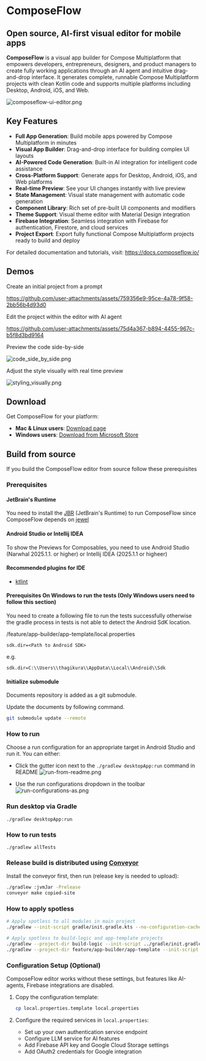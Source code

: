 # ComposeFlow

## Open source, AI-first visual editor for mobile apps

**ComposeFlow** is a visual app builder for Compose Multiplatform that empowers developers,
entrepreneurs, designers, and product managers to create fully working applications through an AI
agent and intuitive drag-and-drop interface. It generates complete, runnable Compose Multiplatform
projects with clean Kotlin code and supports multiple platforms including Desktop, Android, iOS, and
Web.

![composeflow-ui-editor.png](/assets/composeflow-ui-editor.png)

## Key Features

- **Full App Generation**: Build mobile apps powered by Compose Multiplatform in minutes
- **Visual App Builder**: Drag-and-drop interface for building complex UI layouts
- **AI-Powered Code Generation**: Built-in AI integration for intelligent code assistance
- **Cross-Platform Support**: Generate apps for Desktop, Android, iOS, and Web platforms
- **Real-time Preview**: See your UI changes instantly with live preview
- **State Management**: Visual state management with automatic code generation
- **Component Library**: Rich set of pre-built UI components and modifiers
- **Theme Support**: Visual theme editor with Material Design integration
- **Firebase Integration**: Seamless integration with Firebase for authentication, Firestore, and
  cloud services
- **Project Export**: Export fully functional Compose Multiplatform projects ready to build and
  deploy

For detailed documentation and tutorials, visit: https://docs.composeflow.io/

## Demos

Create an initial project from a prompt

https://github.com/user-attachments/assets/759356e9-95ce-4a78-9f58-2bb56b4d93d0

Edit the project within the editor with AI agent

https://github.com/user-attachments/assets/75d4a367-b894-4455-967c-b5f8d3bd9164

Preview the code side-by-side

![code_side_by_side.png](/assets/code_side_by_side.png)

Adjust the style visually with real time preview

![styling_visually.png](/assets/styling_visually.png)

## Download

Get ComposeFlow for your platform:

- **Mac & Linux users**: [Download page](https://composeflow-artifacts.s3.amazonaws.com/conveyor/download.html)
- **Windows users**: [Download from Microsoft Store](https://apps.microsoft.com/detail/9mxdx6mf2crq)

## Build from source

If you build the ComposeFlow editor from source follow these prerequisites

### Prerequisites

#### JetBrain's Runtime

You need to install the [JBR](https://github.com/JetBrains/JetBrainsRuntime) (JetBrain's Runtime) to
run ComposeFlow since ComposeFlow depends
on [jewel](https://github.com/JetBrains/jewel)

#### Android Studio or Intellij IDEA

To show the Previews for Composables, you need to use Android Studio (Narwhal 2025.1.1. or higher)
or Intellij IDEA (2025.1.1 or higheer)

#### Recommended plugins for IDE

* [ktlint](https://plugins.jetbrains.com/plugin/15057-ktlint)

#### Prerequisites On Windows to run the tests (Only Windows users need to follow this section)

You need to create a following file to run the tests successfully otherwise the gradle process in
tests is not able to detect the Android SdK location.

<Project-root>/feature/app-builder/app-template/local.properties

```
sdk.dir=<Path to Android SDK>
```

e.g.

```
sdk.dir=C:\\Users\\thagikura\\AppData\\Local\\Android\\Sdk
```

#### Initialize submodule

Documents repository is added as a git submodule.

Update the documents by following command.

```bash
git submodule update --remote
```

### How to run

Choose a run configuration for an appropriate target in Android Studio and run it. You can either:

- Click the gutter icon next to the `./gradlew desktopApp:run` command in README
  ![run-from-readme.png](/assets/run-from-readme.png)

- Use the run configurations dropdown in the toolbar
  ![run-configurations-as.png](/assets/run-configuration-as.png)

### Run desktop via Gradle

`./gradlew desktopApp:run`

### How to run tests

`./gradlew allTests`

### Release build is distributed using [Conveyor](https://conveyor.hydraulic.dev/)

Install the conveyor first, then run (release key is needed to upload):

```bash
./gradlew :jvmJar -Prelease
conveyor make copied-site
```

### How to apply spotless

```sh
# Apply spotless to all modules in main project
./gradlew --init-script gradle/init.gradle.kts --no-configuration-cache --continue spotlessApply

# Apply spotless to build-logic and app-template projects
./gradlew --project-dir build-logic --init-script ../gradle/init.gradle.kts --no-configuration-cache --continue spotlessApply
./gradlew --project-dir feature/app-builder/app-template --init-script ../../../gradle/init.gradle.kts --no-configuration-cache --continue spotlessApply
```

### Configuration Setup (Optional)

ComposeFlow editor works without these settings, but features like AI-agents, Firebase integrations
are disabled.

1. Copy the configuration template:
   ```bash
   cp local.properties.template local.properties
   ```

2. Configure the required services in `local.properties`:
    - Set up your own authentication service endpoint
    - Configure LLM service for AI features
    - Add Firebase API key and Google Cloud Storage settings
    - Add OAuth2 credentials for Google integration

